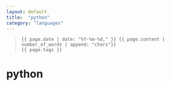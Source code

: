 ```yaml
---
layout: default
title:  "python"
category: "languages"
---
```

>     {{ page.date | date: "%Y-%m-%d," }} {{ page.content | number_of_words | append: "chars"}}
>     {{ page.tags }}

# python
